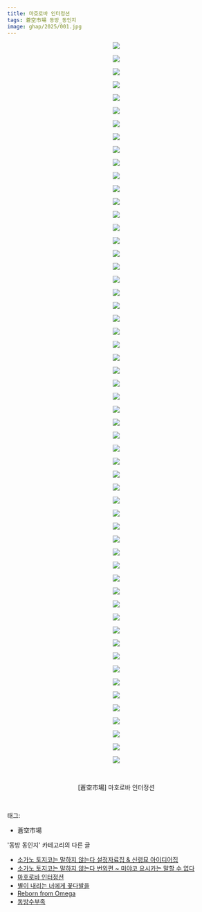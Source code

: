 ```yaml
---
title: 마호로바 인터정션
tags: 蒼空市場 동방_동인지
image: ghap/2025/001.jpg
---
```

<div class="article">
<p style="text-align: center; clear: none; float: none;"><img src="{{ site.nasurl }}/ghap/2025/001.jpg"/></p>
<p style="text-align: center; clear: none; float: none;"><img src="{{ site.nasurl }}/ghap/2025/002.jpg"/></p>
<p style="text-align: center; clear: none; float: none;"><img src="{{ site.nasurl }}/ghap/2025/003.jpg"/></p>
<p style="text-align: center; clear: none; float: none;"><img src="{{ site.nasurl }}/ghap/2025/004.jpg"/></p>
<p style="text-align: center; clear: none; float: none;"><img src="{{ site.nasurl }}/ghap/2025/005.jpg"/></p>
<p style="text-align: center; clear: none; float: none;"><img src="{{ site.nasurl }}/ghap/2025/006.jpg"/></p>
<p style="text-align: center; clear: none; float: none;"><img src="{{ site.nasurl }}/ghap/2025/007.jpg"/></p>
<p style="text-align: center; clear: none; float: none;"><img src="{{ site.nasurl }}/ghap/2025/008.jpg"/></p>
<p style="text-align: center; clear: none; float: none;"><img src="{{ site.nasurl }}/ghap/2025/009.jpg"/></p>
<p style="text-align: center; clear: none; float: none;"><img src="{{ site.nasurl }}/ghap/2025/010.jpg"/></p>
<p style="text-align: center; clear: none; float: none;"><img src="{{ site.nasurl }}/ghap/2025/011.jpg"/></p>
<p style="text-align: center; clear: none; float: none;"><img src="{{ site.nasurl }}/ghap/2025/012.jpg"/></p>
<p style="text-align: center; clear: none; float: none;"><img src="{{ site.nasurl }}/ghap/2025/013.jpg"/></p>
<p style="text-align: center; clear: none; float: none;"><img src="{{ site.nasurl }}/ghap/2025/014.jpg"/></p>
<p style="text-align: center; clear: none; float: none;"><img src="{{ site.nasurl }}/ghap/2025/015.jpg"/></p>
<p style="text-align: center; clear: none; float: none;"><img src="{{ site.nasurl }}/ghap/2025/016.jpg"/></p>
<p style="text-align: center; clear: none; float: none;"><img src="{{ site.nasurl }}/ghap/2025/017.jpg"/></p>
<p style="text-align: center; clear: none; float: none;"><img src="{{ site.nasurl }}/ghap/2025/018.jpg"/></p>
<p style="text-align: center; clear: none; float: none;"><img src="{{ site.nasurl }}/ghap/2025/019.jpg"/></p>
<p style="text-align: center; clear: none; float: none;"><img src="{{ site.nasurl }}/ghap/2025/020.jpg"/></p>
<p style="text-align: center; clear: none; float: none;"><img src="{{ site.nasurl }}/ghap/2025/021.jpg"/></p>
<p style="text-align: center; clear: none; float: none;"><img src="{{ site.nasurl }}/ghap/2025/022.jpg"/></p>
<p style="text-align: center; clear: none; float: none;"><img src="{{ site.nasurl }}/ghap/2025/023.jpg"/></p>
<p style="text-align: center; clear: none; float: none;"><img src="{{ site.nasurl }}/ghap/2025/024.jpg"/></p>
<p style="text-align: center; clear: none; float: none;"><img src="{{ site.nasurl }}/ghap/2025/025.jpg"/></p>
<p style="text-align: center; clear: none; float: none;"><img src="{{ site.nasurl }}/ghap/2025/026.jpg"/></p>
<p style="text-align: center; clear: none; float: none;"><img src="{{ site.nasurl }}/ghap/2025/027.jpg"/></p>
<p style="text-align: center; clear: none; float: none;"><img src="{{ site.nasurl }}/ghap/2025/028.jpg"/></p>
<p style="text-align: center; clear: none; float: none;"><img src="{{ site.nasurl }}/ghap/2025/029.jpg"/></p>
<p style="text-align: center; clear: none; float: none;"><img src="{{ site.nasurl }}/ghap/2025/030.jpg"/></p>
<p style="text-align: center; clear: none; float: none;"><img src="{{ site.nasurl }}/ghap/2025/031.jpg"/></p>
<p style="text-align: center; clear: none; float: none;"><img src="{{ site.nasurl }}/ghap/2025/032.jpg"/></p>
<p style="text-align: center; clear: none; float: none;"><img src="{{ site.nasurl }}/ghap/2025/033.jpg"/></p>
<p style="text-align: center; clear: none; float: none;"><img src="{{ site.nasurl }}/ghap/2025/034.jpg"/></p>
<p style="text-align: center; clear: none; float: none;"><img src="{{ site.nasurl }}/ghap/2025/035.jpg"/></p>
<p style="text-align: center; clear: none; float: none;"><img src="{{ site.nasurl }}/ghap/2025/036.jpg"/></p>
<p style="text-align: center; clear: none; float: none;"><img src="{{ site.nasurl }}/ghap/2025/037.jpg"/></p>
<p style="text-align: center; clear: none; float: none;"><img src="{{ site.nasurl }}/ghap/2025/038.jpg"/></p>
<p style="text-align: center; clear: none; float: none;"><img src="{{ site.nasurl }}/ghap/2025/039.jpg"/></p>
<p style="text-align: center; clear: none; float: none;"><img src="{{ site.nasurl }}/ghap/2025/040.jpg"/></p>
<p style="text-align: center; clear: none; float: none;"><img src="{{ site.nasurl }}/ghap/2025/041.jpg"/></p>
<p style="text-align: center; clear: none; float: none;"><img src="{{ site.nasurl }}/ghap/2025/042.jpg"/></p>
<p style="text-align: center; clear: none; float: none;"><img src="{{ site.nasurl }}/ghap/2025/043.jpg"/></p>
<p style="text-align: center; clear: none; float: none;"><img src="{{ site.nasurl }}/ghap/2025/044.jpg"/></p>
<p style="text-align: center; clear: none; float: none;"><img src="{{ site.nasurl }}/ghap/2025/045.jpg"/></p>
<p style="text-align: center; clear: none; float: none;"><img src="{{ site.nasurl }}/ghap/2025/046.jpg"/></p>
<p style="text-align: center; clear: none; float: none;"><img src="{{ site.nasurl }}/ghap/2025/047.jpg"/></p>
<p style="text-align: center; clear: none; float: none;"><img src="{{ site.nasurl }}/ghap/2025/048.jpg"/></p>
<p style="text-align: center; clear: none; float: none;"><img src="{{ site.nasurl }}/ghap/2025/049.jpg"/></p>
<p style="text-align: center; clear: none; float: none;"><img src="{{ site.nasurl }}/ghap/2025/050.jpg"/></p>
<p style="text-align: center; clear: none; float: none;"><img src="{{ site.nasurl }}/ghap/2025/051.jpg"/></p>
<p style="text-align: center; clear: none; float: none;"><img src="{{ site.nasurl }}/ghap/2025/052.jpg"/></p>
<p style="text-align: center; clear: none; float: none;"><img src="{{ site.nasurl }}/ghap/2025/053.jpg"/></p>
<p style="text-align: center; clear: none; float: none;"><img src="{{ site.nasurl }}/ghap/2025/054.jpg"/></p>
<p style="text-align: center; clear: none; float: none;"><img src="{{ site.nasurl }}/ghap/2025/055.jpg"/></p>
<p style="text-align: center; clear: none; float: none;"><img src="{{ site.nasurl }}/ghap/2025/056.jpg"/></p>
<p style="text-align: center; clear: none; float: none;"><br/></p>
<p style="text-align: center; clear: none; float: none;">[蒼空市場] 마호로바 인터정션</p>
<p style="text-align: center; clear: none; float: none;"><br/></p>
</div><div class="tagTrail">
<p>태그: </p>
<ul>
<li>蒼空市場</li>
</ul>
</div><div class="another">
<p>'동방 동인지' 카테고리의 다른 글</p>
<ul>
<li><a href="/2016-09-07-ghap_2028">소가노 토지코는 말하지 않는다 설정자료집 &amp; 신령묘 아이디어집</a></li>
<li><a href="/2016-09-07-ghap_2027">소가노 토지코는 말하지 않는다 번외편 ~ 미야코 요시카는 말할 수 없다</a></li>
<li><a href="/2016-09-06-ghap_2025">마호로바 인터정션</a></li>
<li><a href="/2016-09-06-ghap_2022">별이 내리는 너에게 꽃다발을</a></li>
<li><a href="/2016-09-06-ghap_2021">Reborn from Omega</a></li>
<li><a href="/2016-09-06-ghap_2020">동방수부족</a></li>
</ul>
</div><div class="cb_module cb_fluid">
<div class="cb_wrt cb_profile">
</div><!-- commentList close -->
</div>